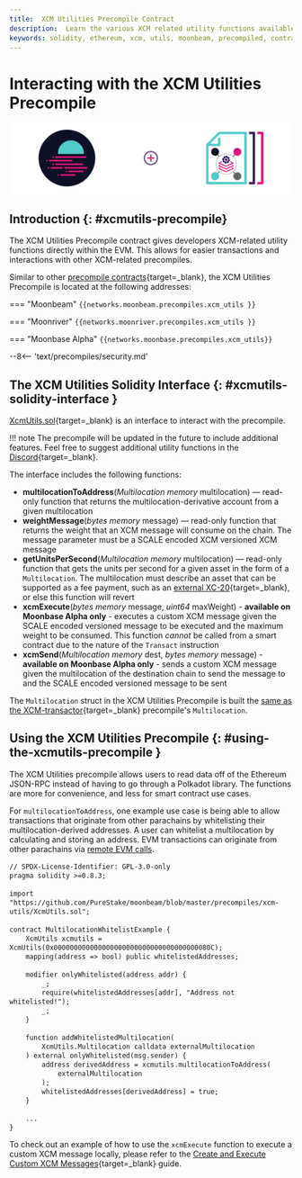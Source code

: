 ```yaml
---
title:  XCM Utilities Precompile Contract
description:  Learn the various XCM related utility functions available to smart contact developers with Moonbeam's precompiled XCM Utilities contract.
keywords: solidity, ethereum, xcm, utils, moonbeam, precompiled, contracts
---
```


# Interacting with the XCM Utilities Precompile

![Precomiled XCM Utilities Banner](/images/builders/pallets-precompiles/precompiles/xcm-utils/xcm-utils-banner.png)

## Introduction {: #xcmutils-precompile}

The XCM Utilities Precompile contract gives developers XCM-related utility functions directly within the EVM. This allows for easier transactions and interactions with other XCM-related precompiles. 

Similar to other [precompile contracts](/builders/pallets-precompiles/precompiles/){target=_blank}, the XCM Utilities Precompile is located at the following addresses:

=== "Moonbeam"
     ```
     {{networks.moonbeam.precompiles.xcm_utils }}
     ```

=== "Moonriver"
     ```
     {{networks.moonriver.precompiles.xcm_utils }}
     ```

=== "Moonbase Alpha"
     ```
     {{networks.moonbase.precompiles.xcm_utils}}
     ```

--8<-- 'text/precompiles/security.md'

## The XCM Utilities Solidity Interface {: #xcmutils-solidity-interface } 

[XcmUtils.sol](https://github.com/PureStake/moonbeam/blob/master/precompiles/xcm-utils/XcmUtils.sol){target=_blank} is an interface to interact with the precompile.

!!! note
    The precompile will be updated in the future to include additional features. Feel free to suggest additional utility functions in the [Discord](https://discord.gg/PfpUATX){target=_blank}.

The interface includes the following functions:

 - **multilocationToAddress**(*Multilocation memory* multilocation) — read-only function that returns the multilocation-derivative account from a given multilocation
 - **weightMessage**(*bytes memory* message) — read-only function that returns the weight that an XCM message will consume on the chain. The message parameter must be a SCALE encoded XCM versioned XCM message
 - **getUnitsPerSecond**(*Multilocation memory* multilocation) — read-only function that gets the units per second for a given asset in the form of a `Multilocation`. The multilocation must describe an asset that can be supported as a fee payment, such as an [external XC-20](/builders/interoperability/xcm/xc20/overview/#external-xc20s){target=_blank}, or else this function will revert
 - **xcmExecute**(*bytes memory* message, *uint64* maxWeight) - **available on Moonbase Alpha only** -  executes a custom XCM message given the SCALE encoded versioned message to be executed and the maximum weight to be consumed. This function *cannot* be called from a smart contract due to the nature of the `Transact` instruction
 - **xcmSend**(*Multilocation memory* dest, *bytes memory* message) - **available on Moonbase Alpha only** - sends a custom XCM message given the multilocation of the destination chain to send the message to and the SCALE encoded versioned message to be sent

The `Multilocation` struct in the XCM Utilities Precompile is built the [same as the XCM-transactor](/builders/interoperability/xcm/xcm-transactor#building-the-precompile-multilocation){target=_blank} precompile's `Multilocation`.

## Using the XCM Utilities Precompile {: #using-the-xcmutils-precompile } 

The XCM Utilities precompile allows users to read data off of the Ethereum JSON-RPC instead of having to go through a Polkadot library. The functions are more for convenience, and less for smart contract use cases. 

For `multilocationToAddress`, one example use case is being able to allow transactions that originate from other parachains by whitelisting their multilocation-derived addresses. A user can whitelist a multilocation by calculating and storing an address. EVM transactions can originate from other parachains via [remote EVM calls](/builders/interoperability/xcm/remote-evm-calls).  

```solidity
// SPDX-License-Identifier: GPL-3.0-only
pragma solidity >=0.8.3;

import "https://github.com/PureStake/moonbeam/blob/master/precompiles/xcm-utils/XcmUtils.sol";

contract MultilocationWhitelistExample {
    XcmUtils xcmutils = XcmUtils(0x000000000000000000000000000000000000080C);
    mapping(address => bool) public whitelistedAddresses;

    modifier onlyWhitelisted(address addr) {
        _;
        require(whitelistedAddresses[addr], "Address not whitelisted!");
        _;
    }

    function addWhitelistedMultilocation(
        XcmUtils.Multilocation calldata externalMultilocation
    ) external onlyWhitelisted(msg.sender) {
        address derivedAddress = xcmutils.multilocationToAddress(
            externalMultilocation
        );
        whitelistedAddresses[derivedAddress] = true;
    }

    ...
}
```

To check out an example of how to use the `xcmExecute` function to execute a custom XCM message locally, please refer to the [Create and Execute Custom XCM Messages](/builders/interoperability/xcm/send-execute-xcm/#execute-xcm-utils-precompile){target=_blank} guide.
